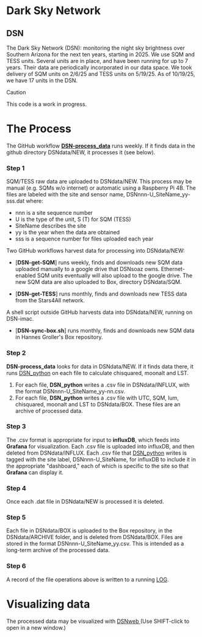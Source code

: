 # Dark Sky Network
## DSN
The Dark Sky Network (DSN): monitoring the night sky brightness over Southern Arizona 
for the next ten years, starting in 2025. We use SQM and TESS units. Several units are in place, and have
been running for up to 7 years. Their data are periodically incorporated in our data space. 
We took delivery of SQM units on 2/6/25 and TESS units on 5/19/25. 
As of 10/19/25, we have 17 units in the DSN.
> [!CAUTION]
> This code is a work in progress.

# The Process
The GitHub workflow [**DSN-process_data**](https://github.com/soazcomms/soazcomms.github.io/blob/main/.github/workflows/DSN-process_data.V02.yml) runs weekly. If it finds data in the github directory DSNdata/NEW, it processes it (see below).

### Step 1
SQM/TESS raw data are uploaded to DSNdata/NEW. This process may be manual
(e.g. SQMs w/o internet) or automatic using a Raspberry Pi 4B. The files are labeled with the site and sensor name, DSNnnn-U_SiteName_yy-sss.dat where: 
* nnn is a site sequence number
* U is the type of the unit, S (T) for SQM (TESS)
* SiteName describes the site
* yy is the year when the data are obtained 
* sss is a sequence number for files uploaded each year

Two GitHub workflows harvest data for processing into DSNdata/NEW: 
- [**DSN-get-SQM**] runs weekly, finds and downloads new SQM data uploaded manually to a google drive that DSNsoaz owns. Ethernet-enabled SQM units eventually will also upload to the google drive. The new SQM data are also uploaded to Box, directory DSNdata/SQM.
+ [**DSN-get-TESS**] runs monthly, finds and downloads new TESS data from the Stars4All network.

A shell script outside GitHub harvests data into DSNdata/NEW, running on DSN-imac. 
- [**DSN-sync-box.sh**] runs monthly, finds and downloads new SQM data in Hannes Groller's Box repository.  
### Step 2
**DSN-process_data** looks for data in DSNdata/NEW. If it finds data there, 
it runs [DSN_python](https://github.com/soazcomms/soazcomms.github.io/blob/main/DSN_V03.py) on each file to calculate chisquared, moonalt and LST. 
1. For each file, **DSN_python** writes a .csv file in DSNdata/INFLUX, with the format DSNnnn-U_SiteName_yy-nn.csv.
2. For each file, **DSN_python** writes a .csv file with UTC, SQM, lum, chisquared, moonalt and LST to DSNdata/BOX.
These files are an archive of processed data.
### Step 3
The .csv format is appropriate for input to **influxDB**, which 
feeds into **Grafana** for visualization. Each .csv file is uploaded into
influxDB, and then deleted from DSNdata/INFLUX. Each .csv file that [DSN_python](https://github.com/soazcomms/soazcomms.github.io/blob/main/DSN_V03.py)
writes is tagged with the site label, DSNnnn-U_SiteName, for influxDB to include it in the appropriate "dashboard," 
each of which is specific to the site so that **Grafana** can display it.
### Step 4
Once each .dat file in DSNdata/NEW is processed it is deleted. 
### Step 5
Each file in DSNdata/BOX is uploaded to the Box repository, in the DSNdata/ARCHIVE
folder, and is deleted from DSNdata/BOX. Files are stored in the format DSNnnn-U_SiteName_yy.csv. 
This is intended as a long-term archive of the processed data.
### Step 6
A record of the file operations above is written to a running [LOG](https://github.com/soazcomms/soazcomms.github.io/blob/main/DSNdata/RUN_LOG).
# Visualizing data
The processed data may be visualized with 
<a href="https://soazcomms.github.io/DSNweb.v04.html" target="_blank">
  DSNweb
</a> (Use SHIFT-click to open in a new window.)
